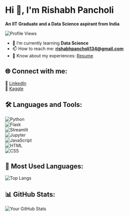 # Hi 👋, I'm Rishabh Pancholi  
**An IIT Graduate and a Data Science aspirant from India**  

![Profile Views](https://komarev.com/ghpvc/?username=rishabhpancholi&color=blue)  

- 🌱 I’m currently learning **Data Science**  
- 📫 How to reach me: **rishabhpancholi134@gmail.com**  
- 📄 Know about my experiences: [Resume](https://drive.google.com/file/d/1OiMOExicNDu7mHMmShPkreVQVqEmil2q/view?usp=sharing) 

## 🌐 Connect with me:  
🔗 [LinkedIn](https://www.linkedin.com/in/rishabh-pancholi-9a31b9191/)  
🔗 [Kaggle](https://www.kaggle.com/rishabhpancholi1302)

## 🛠 Languages and Tools:  
![Python](https://img.shields.io/badge/Python-3776AB?style=flat&logo=python&logoColor=white)  
![Flask](https://img.shields.io/badge/Flask-000000?style=flat&logo=flask)  
![Streamlit](https://img.shields.io/badge/Streamlit-FF4B4B?style=flat&logo=streamlit)  
![Jupyter](https://img.shields.io/badge/Jupyter-F37626?style=flat&logo=jupyter)  
![JavaScript](https://img.shields.io/badge/JavaScript-F7DF1E?style=flat&logo=javascript&logoColor=black)  
![HTML](https://img.shields.io/badge/HTML-E34F26?style=flat&logo=html5&logoColor=white)  
![CSS](https://img.shields.io/badge/CSS-1572B6?style=flat&logo=css3)  

## 📌 Most Used Languages:
![Top Langs](https://github-readme-stats.vercel.app/api/top-langs/?username=rishabhpancholi&layout=compact&theme=radical)

## 📊 GitHub Stats:  
![Your GitHub Stats](https://github-readme-stats.vercel.app/api?username=rishabhpancholi&show_icons=true&theme=radical)  
